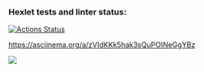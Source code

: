 ### Hexlet tests and linter status:

[![Actions Status](https://github.com/Nomade1984/frontend-project-46/actions/workflows/hexlet-check.yml/badge.svg)](https://github.com/Nomade1984/frontend-project-46/actions)

https://asciinema.org/a/zVIdKKk5hak3sQuPOINeGgYBz

<a href="https://codeclimate.com/github/Nomade1984/frontend-project-46/maintainability"><img src="https://api.codeclimate.com/v1/badges/d64f159c5e728f1d84e1/maintainability" /></a>
